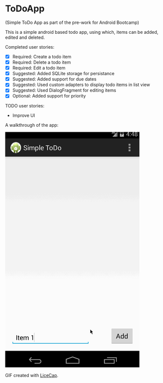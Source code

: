 ToDoApp
=======

(Simple ToDo App as part of the pre-work for Android Bootcamp)

This is a simple android based todo app, using which, items can be added, edited and deleted.

Completed user stories:

  * [x] Required: Create a todo item
  * [x] Required: Delete a todo item
  * [x] Required: Edit a todo item
  * [x] Suggested: Added SQLite storage for persistance
  * [x] Suggested: Added support for due dates
  * [x] Suggested: Used custom adapters to display todo items in list view
  * [x] Suggested: Used DialogFragment for editing items
  * [x] Optional: Added support for priority

TODO user stories:

  * Improve UI

A walkthrough of the app:

![Video Walkthrough](https://raw.githubusercontent.com/sbhimava/ToDoApp/7dd6689c6fc6ad048c7cbe3c26aae3ec145fb62c/ToDo.gif)

GIF created with [LiceCap](http://www.cockos.com/licecap/).
